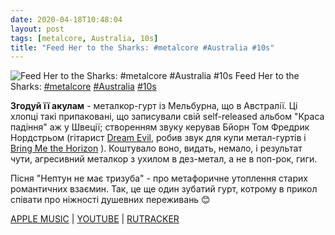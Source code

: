 ```yaml
---
date: 2020-04-18T10:48:04
layout: post
tags: [metalcore, Australia, 10s]
title: "Feed Her to the Sharks: #metalcore #Australia #10s"
---
```

![Feed Her to the Sharks: #metalcore #Australia #10s](/assets/photos/photo_943@18-04-2020_10-48-04.jpg)
Feed Her to the Sharks: [#metalcore](/tags/#metalcore) [#Australia](/tags/#Australia) [#10s](/tags/#10s)

**Згодуй її акулам** - металкор-гурт із Мельбурна, що в Австралії. Ці хлопці такі припаковані, що записували свій self-released альбом &quot;Краса падіння&quot; аж у Швеції; створенням звуку керував Бйорн Том Фредрик Нордстрьом (гітарист [Dream Evil](https://t.me/vast_space_unexplored/3615), робив звук для купи метал-гуртів і [Bring Me the Horizon](https://t.me/vast_space_unexplored/3395) ). Коштувало воно, видать, немало, і результат чути, агресивний металкор з ухилом в дез-метал, а не в поп-рок, гиги.

Пісня &quot;Нептун не має тризуба&quot; - про метафоричне утоплення старих романтичних взаємин. Так, це ще один зубатий гурт, котрому в прикол співати про ніжності 
душевних переживань 😊

[APPLE MUSIC](https://music.apple.com/us/album/the-beauty-of-falling/363622341) | [YOUTUBE](https://www.youtube.com/playlist?list=PLl4AA2qqyaTwCF58c1TPF7NnLw7_zMfY2) | [RUTRACKER](https://rutracker.org/forum/viewtopic.php?t=4382909)